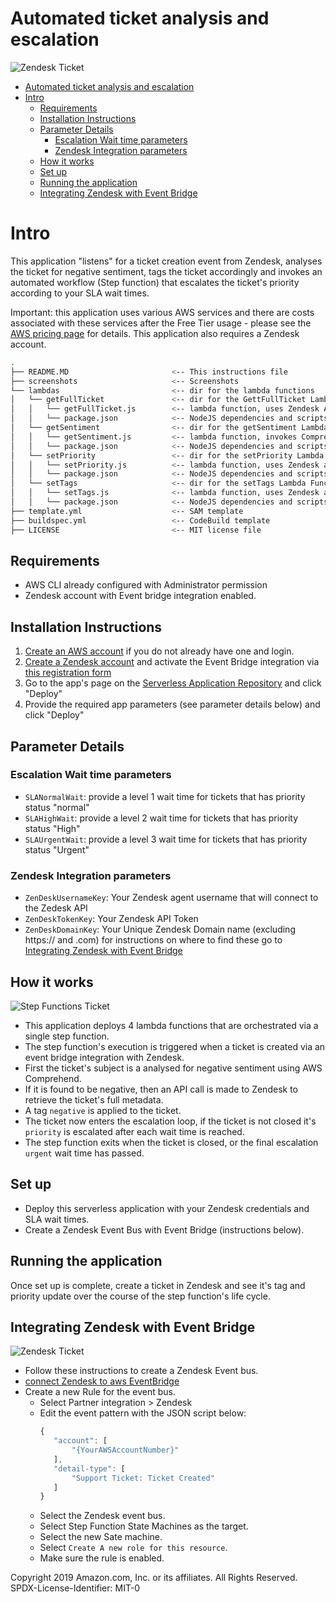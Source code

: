 # Automated ticket analysis and escalation

![Zendesk Ticket](screenshots/zen_example_md.gif)

- [Automated ticket analysis and escalation](#automated-ticket-analysis-and-escalation)
- [Intro](#intro)
  - [Requirements](#requirements)
  - [Installation Instructions](#installation-instructions)
  - [Parameter Details](#parameter-details)
    - [Escalation Wait time parameters](#escalation-wait-time-parameters)
    - [Zendesk Integration parameters](#zendesk-integration-parameters)
  - [How it works](#how-it-works)
  - [Set up](#set-up)
  - [Running the application](#running-the-application)
  - [Integrating Zendesk with Event Bridge](#integrating-zendesk-with-event-bridge)

# Intro
This application "listens" for a ticket creation event from Zendesk, analyses the ticket for negative sentiment, tags the ticket accordingly and invokes an automated workflow (Step function) that escalates the ticket's priority according to your SLA wait times.

Important: this application uses various AWS services and there are costs associated with these services after the Free Tier usage - please see the [AWS  pricing page](https://aws.amazon.com/pricing/) for details.  This application also requires a Zendesk account.

```bash
.
├── README.MD                       <-- This instructions file
├── screenshots                     <-- Screenshots
└── lambdas                         <-- dir for the lambda functions
│   └── getFullTicket               <-- dir for the GettFullTicket Lambda Function
│   │   └── getFullTicket.js        <-- lambda function, uses Zendesk API to return Full ticket data
│   │   └── package.json            <-- NodeJS dependencies and scripts for this function
│   └── getSentiment                <-- dir for the getSentiment Lambda Function
│   │   └── getSentiment.js         <-- lambda function, invokes Comprehend:DetectSentiment
│   │   └── package.json            <-- NodeJS dependencies and scripts for this function
│   └── setPriority                 <-- dir for the setPriority Lambda Function
│   │   └── setPriority.js          <-- lambda function, uses Zendesk api to update ticket priority
│   │   └── package.json            <-- NodeJS dependencies and scripts for this function
│   └── setTags                     <-- dir for the setTags Lambda Function
│   │   └── setTags.js              <-- lambda function, uses Zendesk api to update ticket tags
│   │   └── package.json            <-- NodeJS dependencies and scripts for this function
├── template.yml                    <-- SAM template
├── buildspec.yml                   <-- CodeBuild template
├── LICENSE                         <-- MIT license file
```

## Requirements

- AWS CLI already configured with Administrator permission
- Zendesk account with Event bridge integration enabled.

## Installation Instructions

1. [Create an AWS account](https://portal.aws.amazon.com/gp/aws/developer/registration/index.html) if you do not already have one and login.
2. [Create a Zendesk account](https://www.zendesk.com/register) and activate the Event Bridge integration via [this registration form](https://docs.google.com/forms/d/e/1FAIpQLSd_UXeXV5L7vGIyRY6gSL64pu2SS-CmquxNusex60QGR1d_TQ/viewform)
3. Go to the app's page on the [Serverless Application Repository](https://serverlessrepo.aws.amazon.com/applications/arn:aws:serverlessrepo:us-east-1:677501797858:applications~Automated-Support-Ticket-Moderator) and click "Deploy"
4. Provide the required app parameters (see parameter details below) and click "Deploy"

## Parameter Details
### Escalation Wait time parameters

* `SLANormalWait`: provide a level 1 wait time for tickets that has priority status "normal"
* `SLAHighWait`: provide a level 2 wait time for tickets that has priority status "High"
* `SLAUrgentWait`: provide a level 3 wait time for tickets that has priority status "Urgent"

### Zendesk Integration parameters
*   `ZenDeskUsernameKey`: Your Zendesk agent username that will connect to the Zedesk API
*   `ZenDeskTokenKey`: Your Zendesk API Token
*   `ZenDeskDomainKey`: Your Unique Zendesk Domain name (excluding https:// and .com)
for instructions on where to find these go to [Integrating Zendesk with Event Bridge](/severless-ticket-sentiment-analysys-and-automated-escalation#integrating-zeddesk-with-event-bridge)

## How it works

![Step Functions Ticket](screenshots/stepFunctionExample2.png)

- This application deploys 4 lambda functions that are orchestrated via a single step function.
- The step function's execution is triggered when a ticket is created via an event bridge integration with Zendesk.
- First the ticket's subject is a analysed for negative sentiment using AWS Comprehend.  
- If it is found to be negative, then an API call is made to Zendesk to retrieve the ticket's full metadata.
- A tag `negative` is applied to the ticket.
- The ticket now enters the escalation loop, if the ticket is not closed it's `priority` is escalated after each wait time is reached.
- The step function exits when the ticket is closed, or the final escalation `urgent` wait time has passed.

## Set up

- Deploy this serverless application with your Zendesk credentials and SLA wait times.
- Create a Zendesk Event Bus with Event Bridge (instructions below).

## Running the application

Once set up is complete, create a ticket in Zendesk and see it's tag and priority update over the course of the step function's life cycle.

## Integrating Zendesk with Event Bridge
![Zendesk Ticket](screenshots/zendeskExample1.png)
- Follow these instructions to create a Zendesk Event bus.
- [connect Zendesk to aws EventBridge](https://support.zendesk.com/hc/en-us/community/posts/360033236454-Sending-Zendesk-events-to-Amazon-EventBridge-)
- Create a new Rule for the event bus.
    - Select Partner integration > Zendesk
    - Edit the event pattern with the JSON script below:
         ```javascript
        {
            "account": [
                "{YourAWSAccountNumber}"
            ],
            "detail-type": [
                "Support Ticket: Ticket Created"
            ]
        }
        ```
  - Select the Zendesk event bus.
  - Select Step Function State Machines as the target.
  - Select the new Sate machine.
  - Select `Create A new role for this resource`.
  - Make sure the rule is enabled.

Copyright 2019 Amazon.com, Inc. or its affiliates. All Rights Reserved.
SPDX-License-Identifier: MIT-0
